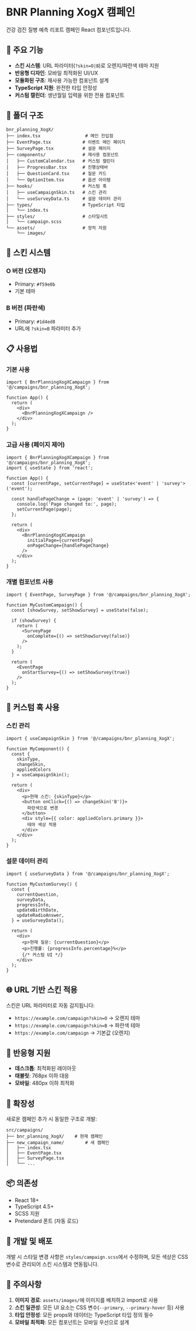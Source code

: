 # BNR Planning XogX 캠페인

건강 검진 질병 예측 리포트 캠페인 React 컴포넌트입니다.

## 🚀 주요 기능

- **스킨 시스템**: URL 파라미터(`?skin=O|B`)로 오렌지/파란색 테마 지원
- **반응형 디자인**: 모바일 최적화된 UI/UX
- **모듈화된 구조**: 재사용 가능한 컴포넌트 설계
- **TypeScript 지원**: 완전한 타입 안정성
- **커스텀 캘린더**: 생년월일 입력을 위한 전용 컴포넌트

## 📁 폴더 구조

```
bnr_planning_XogX/
├── index.tsx                 # 메인 진입점
├── EventPage.tsx            # 이벤트 메인 페이지
├── SurveyPage.tsx           # 설문 페이지
├── components/              # 재사용 컴포넌트
│   ├── CustomCalendar.tsx   # 커스텀 캘린더
│   ├── ProgressBar.tsx      # 진행상태바
│   ├── QuestionCard.tsx     # 질문 카드
│   └── OptionItem.tsx       # 옵션 아이템
├── hooks/                   # 커스텀 훅
│   ├── useCampaignSkin.ts   # 스킨 관리
│   └── useSurveyData.ts     # 설문 데이터 관리
├── types/                   # TypeScript 타입
│   └── index.ts
├── styles/                  # 스타일시트
│   └── campaign.scss
└── assets/                  # 정적 자원
    └── images/
```

## 🎨 스킨 시스템

### O 버전 (오렌지)
- Primary: `#f59e0b`
- 기본 테마

### B 버전 (파란색)
- Primary: `#1d4ed8`
- URL에 `?skin=B` 파라미터 추가

## 📋 사용법

### 기본 사용

```tsx
import { BnrPlanningXogXCampaign } from '@/campaigns/bnr_planning_XogX';

function App() {
  return (
    <div>
      <BnrPlanningXogXCampaign />
    </div>
  );
}
```

### 고급 사용 (페이지 제어)

```tsx
import { BnrPlanningXogXCampaign } from '@/campaigns/bnr_planning_XogX';
import { useState } from 'react';

function App() {
  const [currentPage, setCurrentPage] = useState<'event' | 'survey'>('event');

  const handlePageChange = (page: 'event' | 'survey') => {
    console.log('Page changed to:', page);
    setCurrentPage(page);
  };

  return (
    <div>
      <BnrPlanningXogXCampaign
        initialPage={currentPage}
        onPageChange={handlePageChange}
      />
    </div>
  );
}
```

### 개별 컴포넌트 사용

```tsx
import { EventPage, SurveyPage } from '@/campaigns/bnr_planning_XogX';

function MyCustomCampaign() {
  const [showSurvey, setShowSurvey] = useState(false);

  if (showSurvey) {
    return (
      <SurveyPage 
        onComplete={() => setShowSurvey(false)}
      />
    );
  }

  return (
    <EventPage 
      onStartSurvey={() => setShowSurvey(true)}
    />
  );
}
```

## 🔧 커스텀 훅 사용

### 스킨 관리

```tsx
import { useCampaignSkin } from '@/campaigns/bnr_planning_XogX';

function MyComponent() {
  const { 
    skinType, 
    changeSkin, 
    appliedColors 
  } = useCampaignSkin();

  return (
    <div>
      <p>현재 스킨: {skinType}</p>
      <button onClick={() => changeSkin('B')}>
        파란색으로 변경
      </button>
      <div style={{ color: appliedColors.primary }}>
        테마 색상 적용
      </div>
    </div>
  );
}
```

### 설문 데이터 관리

```tsx
import { useSurveyData } from '@/campaigns/bnr_planning_XogX';

function MyCustomSurvey() {
  const {
    currentQuestion,
    surveyData,
    progressInfo,
    updateBirthDate,
    updateRadioAnswer,
  } = useSurveyData();

  return (
    <div>
      <p>현재 질문: {currentQuestion}</p>
      <p>진행률: {progressInfo.percentage}%</p>
      {/* 커스텀 UI */}
    </div>
  );
}
```

## 🌐 URL 기반 스킨 적용

스킨은 URL 파라미터로 자동 감지됩니다:

- `https://example.com/campaign?skin=O` → 오렌지 테마
- `https://example.com/campaign?skin=B` → 파란색 테마
- `https://example.com/campaign` → 기본값 (오렌지)

## 📱 반응형 지원

- **데스크톱**: 최적화된 레이아웃
- **태블릿**: 768px 이하 대응
- **모바일**: 480px 이하 최적화

## 🎯 확장성

새로운 캠페인 추가 시 동일한 구조로 개발:

```
src/campaigns/
├── bnr_planning_XogX/    # 현재 캠페인
├── new_campaign_name/        # 새 캠페인
│   ├── index.tsx
│   ├── EventPage.tsx
│   ├── SurveyPage.tsx
│   └── ...
```

## 📦 의존성

- React 18+
- TypeScript 4.5+
- SCSS 지원
- Pretendard 폰트 (자동 로드)

## 🚀 개발 및 배포

개발 시 스타일 변경 사항은 `styles/campaign.scss`에서 수정하며, 모든 색상은 CSS 변수로 관리되어 스킨 시스템과 연동됩니다.

## 📝 주의사항

1. **이미지 경로**: `assets/images/`에 이미지를 배치하고 import로 사용
2. **스킨 일관성**: 모든 UI 요소는 CSS 변수(`--primary`, `--primary-hover` 등) 사용
3. **타입 안정성**: 모든 props와 데이터는 TypeScript 타입 정의 필수
4. **모바일 최적화**: 모든 컴포넌트는 모바일 우선으로 설계 
